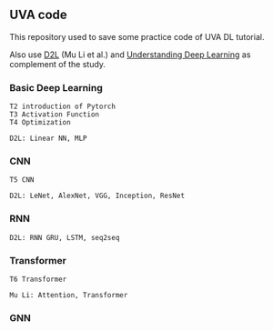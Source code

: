 ## UVA code

This repository used to save some practice code of UVA DL tutorial.

Also use [D2L](https://d2l.ai/index.html) (Mu Li et al.) and [Understanding Deep Learning](https://udlbook.github.io/udlbook/) as complement of the study.

### Basic Deep Learning
    
    T2 introduction of Pytorch
    T3 Activation Function
    T4 Optimization

    D2L: Linear NN, MLP
    
### CNN

    T5 CNN
    
    D2L: LeNet, AlexNet, VGG, Inception, ResNet

### RNN

    D2L: RNN GRU, LSTM, seq2seq
    
### Transformer

    T6 Transformer

    Mu Li: Attention, Transformer
    
### GNN
